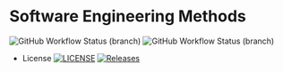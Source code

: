 # Software Engineering Methods
![GitHub Workflow Status (branch)](https://img.shields.io/github/actions/workflow/status/CallumG04/seMethods_GroupH/main.yml?branch=master)
![GitHub Workflow Status (branch)](https://img.shields.io/github/actions/workflow/status/CallumG04/seMethods_GroupH/main.yml?branch=develop)
* License [![LICENSE](https://img.shields.io/github/license/CallumG04/seMethods_GroupH.svg?style=flat-square)](https://github.com/CallumG04/seMethods_GroupH/master/LICENSE)
[![Releases](https://img.shields.io/github/release/CallumG04/seMethods_GroupH/all.svg?style=flat-square)](https://github.com/CallumG04/seMethods_GroupH/releases)
